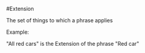 #Extension

The set of things to which a phrase applies

Example:

"All red cars" is the Extension of the phrase "Red car"